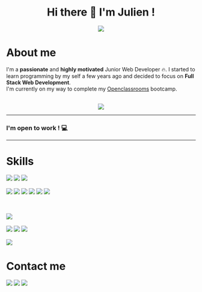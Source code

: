 <h1 align='center'>
Hi there 👋 I'm Julien !
</h1>

<div align='center'>
	<img src='https://media.giphy.com/media/qgQUggAC3Pfv687qPC/giphy.gif' >
</div>

# About me
<p>
I'm a <strong>passionate</strong> and <strong>highly motivated</strong> Junior Web Developer 🔥. I started to learn programming by my self a few years ago and decided to focus on <strong>Full Stack Web Development</strong>.<br/>
I'm currently on my way to complete my <a href='https://openclassrooms.com/fr/paths/556-developpeur-web'>Openclassrooms</a> bootcamp.
</p>
<br/>
<div align='center'>
	<img src='https://github-readme-stats.vercel.app/api/top-langs/?username=Pokka974' />
</div>


------------

<h3>
I'm open to work ! 💻
</h3>

------------
# Skills
<div display='flex'>
	<img src='https://img.shields.io/badge/HTML5-E34F26?style=for-the-badge&logo=html5&logoColor=white' />
	<img src='https://img.shields.io/badge/CSS3-1572B6?style=for-the-badge&logo=css3&logoColor=white' />
	<img src='https://img.shields.io/badge/Sass-CC6699?style=for-the-badge&logo=sass&logoColor=white' /><br/><br/>
	<img src='https://img.shields.io/badge/JavaScript-323330?style=for-the-badge&logo=javascript&logoColor=F7DF1E' />
	<img src='https://img.shields.io/badge/Node.js-339933?style=for-the-badge&logo=nodedotjs&logoColor=white' />
	<img src='https://img.shields.io/badge/Express.js-000000?style=for-the-badge&logo=express&logoColor=white' />
	<img src='https://img.shields.io/badge/MongoDB-4EA94B?style=for-the-badge&logo=mongodb&logoColor=white' />
	<img src='https://img.shields.io/badge/MySQL-005C84?style=for-the-badge&logo=mysql&logoColor=white' />
	<img src='https://img.shields.io/badge/Sequelize-52B0E7?style=for-the-badge&logo=Sequelize&logoColor=white'/>
</div>

<br/><br/>
<img src='https://img.shields.io/badge/React-20232A?style=for-the-badge&logo=react&logoColor=61DAFB' />
<br/><br/>
<img src='https://img.shields.io/badge/C-00599C?style=for-the-badge&logo=c&logoColor=white'/>
<img src='https://img.shields.io/badge/C%2B%2B-00599C?style=for-the-badge&logo=c%2B%2B&logoColor=white'/>
<img src='https://img.shields.io/badge/Java-ED8B00?style=for-the-badge&logo=java&logoColor=white'/>
<br/><br/>
<img src='https://img.shields.io/badge/Notion-000000?style=for-the-badge&logo=notion&logoColor=white'/>

# Contact me

<div>
	<a href="mailto:julien.defondaumiere@gmail.com"><img src='https://img.shields.io/badge/Gmail-D14836?style=for-the-badge&logo=gmail&logoColor=white' /></a>
	<a href='https://wa.link/7mwvsx'><img src='https://img.shields.io/badge/WhatsApp-25D366?style=for-the-badge&logo=whatsapp&logoColor=white' /></a>
	<a href='https://www.linkedin.com/in/julien-de-fondaumi%C3%A8re-95178a222/'><img src='https://img.shields.io/badge/LinkedIn-0077B5?style=for-the-badge&logo=linkedin&logoColor=white'/></a>
</div>
